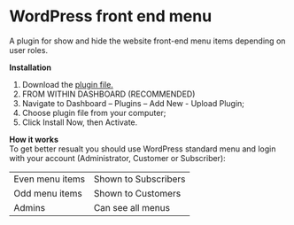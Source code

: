 # WordPress front end menu
A plugin for show and hide the website front-end menu items depending on user roles.

<strong>Installation</strong><br/>
1. Download the <a href="https://drive.google.com/file/d/1oWr3B2odeBXS0ACyhiJoe2ioPRVigvdu/view?usp=sharing" target="_blank"> plugin file.</a><br/>
2. FROM WITHIN DASHBOARD (RECOMMENDED)<br/>
3. Navigate to Dashboard – Plugins – Add New - Upload Plugin;<br/>
4. Choose plugin file from your computer;<br/>
5. Click Install Now, then Activate.<br/>


<strong>How it works</strong><br/>
To get better resualt you should use WordPress standard menu and login with your account (Administrator, Customer or Subscriber):
<table class="table">
  <tbody>
    <tr>
      <td>Even menu items</td>
      <td>Shown to Subscribers</td>
    </tr>
    <tr>
      <td>Odd menu items</td>
      <td>Shown to Customers</td>
    </tr>
    <tr>
      <td>Admins </td>
      <td>Can see all menus</td>
    </tr>
  </tbody>
</table>

<b style="color:#f3464600;">* The first menu item is number 1 and odd</b>



